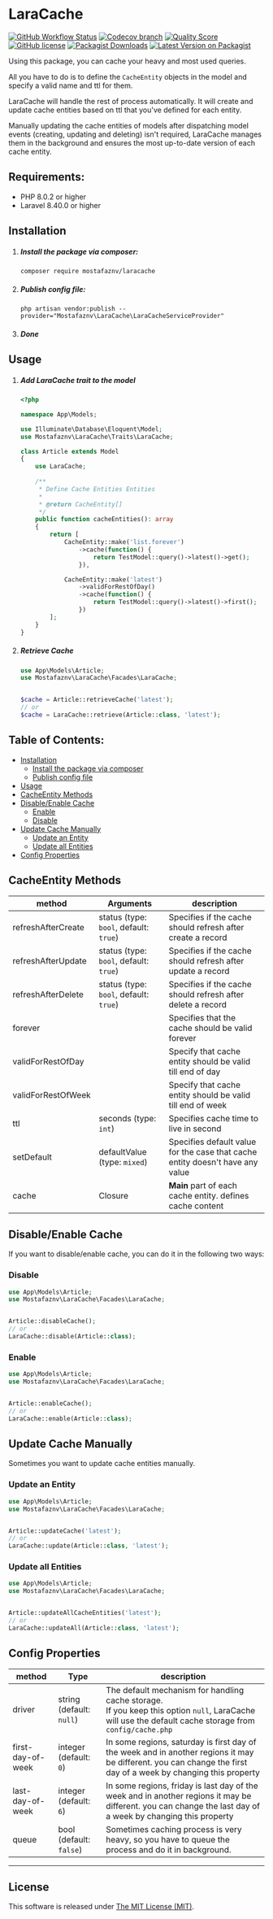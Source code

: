# LaraCache

[![GitHub Workflow Status](https://img.shields.io/github/workflow/status/mostafaznv/laracache/Run%20Tests?label=Build&style=flat-square&logo=github)](https://github.com/mostafaznv/laracache/actions)
[![Codecov branch](https://img.shields.io/codecov/c/github/mostafaznv/laracache/master.svg?style=flat-square&logo=codecov)](https://app.codecov.io/gh/mostafaznv/laracache)
[![Quality Score](https://img.shields.io/scrutinizer/g/mostafaznv/laracache.svg?style=flat-square)](https://scrutinizer-ci.com/g/mostafaznv/laracache)
[![GitHub license](https://img.shields.io/github/license/mostafaznv/laracache?style=flat-square)](https://github.com/mostafaznv/laracache/blob/master/LICENSE)
[![Packagist Downloads](https://img.shields.io/packagist/dt/mostafaznv/laracache?style=flat-square&logo=packagist)](https://packagist.org/packages/mostafaznv/laracache)
[![Latest Version on Packagist](https://img.shields.io/packagist/v/mostafaznv/laracache.svg?style=flat-square&logo=composer)](https://packagist.org/packages/mostafaznv/laracache)


Using this package, you can cache your heavy and most used queries.

All you have to do is to define the `CacheEntity` objects in the model and specify a valid name and ttl for them.

LaraCache will handle the rest of process automatically. It will create and update cache entities based on ttl that you've defined for each entity.

Manually updating the cache entities of models after dispatching model events (creating, updating and deleting) isn't required, LaraCache manages them in the background and ensures the most up-to-date version of each cache entity.

## Requirements:

- PHP 8.0.2 or higher
- Laravel 8.40.0 or higher


## Installation

1. ##### Install the package via composer:
    ```shell
    composer require mostafaznv/laracache
    ```

2. ##### Publish config file:
    ```shell
    php artisan vendor:publish --provider="Mostafaznv\LaraCache\LaraCacheServiceProvider"
    ```

3. ##### Done


## Usage

1. ##### Add LaraCache trait to the model
    ```php
    <?php
    
    namespace App\Models;
    
    use Illuminate\Database\Eloquent\Model;
    use Mostafaznv\LaraCache\Traits\LaraCache;
    
    class Article extends Model
    {
        use LaraCache;
        
        /**
         * Define Cache Entities Entities
         *
         * @return CacheEntity[]
         */
        public function cacheEntities(): array
        {
            return [
                CacheEntity::make('list.forever')
                    ->cache(function() {
                        return TestModel::query()->latest()->get();
                    }),
   
                CacheEntity::make('latest')
                    ->validForRestOfDay()
                    ->cache(function() {
                        return TestModel::query()->latest()->first();
                    })
            ];
        }
    }
    ```

2. ##### Retrieve Cache
    ```php
    use App\Models\Article;
    use Mostafaznv\LaraCache\Facades\LaraCache;
   
   
    $cache = Article::retrieveCache('latest');
    // or
    $cache = LaraCache::retrieve(Article::class, 'latest');
    ```


## Table of Contents:
- [Installation](#installation)
    - [Install the package via composer](#install-the-package-via-composer)
    - [Publish config file](#publish-config-file)
- [Usage](#usage)
- [CacheEntity Methods](#cacheentity-methods)
- [Disable/Enable Cache](#disableenable-cache)
    - [Enable](#enable)
    - [Disable](#disable)
- [Update Cache Manually](#update-cache-manually)
    - [Update an Entity](#update-an-entity)
    - [Update all Entities](#update-all-entities)
- [Config Properties](#config-properties)



## CacheEntity Methods

| method             | Arguments                              | description                                                                   |
|--------------------|----------------------------------------|-------------------------------------------------------------------------------|
| refreshAfterCreate | status (type: `bool`, default: `true`) | Specifies if the cache should refresh after create a record                   |
| refreshAfterUpdate | status (type: `bool`, default: `true`) | Specifies if the cache should refresh after update a record                   |
| refreshAfterDelete | status (type: `bool`, default: `true`) | Specifies if the cache should refresh after delete a record                   |
| forever            |                                        | Specifies that the cache should be valid forever                              |
| validForRestOfDay  |                                        | Specify that cache entity should be valid till end of day                     |
| validForRestOfWeek |                                        | Specify that cache entity should be valid till end of week                    |
| ttl                | seconds (type: `int`)                  | Specifies cache time to live in second                                        |
| setDefault         | defaultValue (type: `mixed`)           | Specifies default value for the case that cache entity doesn't have any value |
| cache              | Closure                                | **Main** part of each cache entity. defines cache content                     |


## Disable/Enable Cache

If you want to disable/enable cache, you can do it in the following two ways:

### Disable

```php
use App\Models\Article;
use Mostafaznv\LaraCache\Facades\LaraCache;


Article::disableCache();
// or 
LaraCache::disable(Article::class);
```


### Enable

```php
use App\Models\Article;
use Mostafaznv\LaraCache\Facades\LaraCache;


Article::enableCache();
// or 
LaraCache::enable(Article::class);
```

## Update Cache Manually

Sometimes you want to update cache entities manually.

### Update an Entity

```php
use App\Models\Article;
use Mostafaznv\LaraCache\Facades\LaraCache;


Article::updateCache('latest');
// or 
LaraCache::update(Article::class, 'latest');
```

### Update all Entities

```php
use App\Models\Article;
use Mostafaznv\LaraCache\Facades\LaraCache;


Article::updateAllCacheEntities('latest');
// or 
LaraCache::updateAll(Article::class, 'latest');
```

## Config Properties

| method            | Type                     | description                                                                                                                                                     |
|-------------------|--------------------------|-----------------------------------------------------------------------------------------------------------------------------------------------------------------|
| driver            | string (default: `null`) | The default mechanism for handling cache storage.<br>If you keep this option `null`, LaraCache will use the default cache storage from `config/cache.php`       |
| first-day-of-week | integer (default: `0`)   | In some regions, saturday is first day of the week and in another regions it may be different. you can change the first day of a week by changing this property |
| last-day-of-week  | integer (default: `6`)   | In some regions, friday is last day of the week and in another regions it may be different. you can change the last day of a week by changing this property     |
| queue             | bool (default: `false`)  | Sometimes caching process is very heavy, so you have to queue the process and do it in background.                                                              |

------

## License

This software is released under [The MIT License (MIT)](LICENSE).
